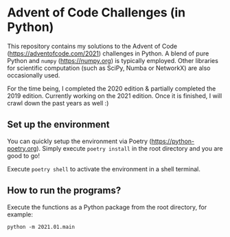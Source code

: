 # Advent of Code Challenges (in Python)

This repository contains my solutions to the Advent of Code (https://adventofcode.com/2021) challenges in Python. A blend of pure Python and `numpy` (https://numpy.org) is typically employed. Other libraries for scientific computation (such as SciPy, Numba or NetworkX) are also occasionally used. 

For the time being, I completed the 2020 edition & partially completed the 2019 edition. Currently working on the 2021 edition. Once it is finished, I will crawl down the past years as well :)

## Set up the environment
You can quickly setup the environment via Poetry (https://python-poetry.org).
Simply execute `poetry install` in the root directory and you are good to go!

Execute `poetry shell` to activate the environment in a shell terminal.


## How to run the programs?

Execute the functions as a Python package from the root directory, for example:
```
python -m 2021.01.main
```
